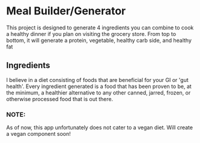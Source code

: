 # Meal Builder/Generator

This project is designed to generate 4 ingredients you can combine to cook a healthy dinner if you plan on visiting the grocery store. From top to bottom, it will generate a protein, vegetable, healthy carb side, and healthy fat

## Ingredients

I believe in a diet consisting of foods that are beneficial for your GI or 'gut health'. Every ingredient generated is a food that has been proven to be, at the minimum, a healthier alternative to any other canned, jarred, frozen, or otherwise processed food that is out there.

### NOTE:

As of now, this app unfortunately does not cater to a vegan diet. Will create a vegan component soon!